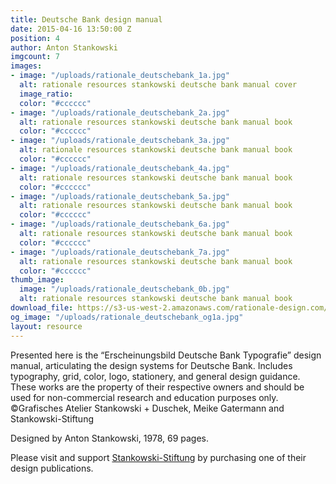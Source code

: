```yaml
---
title: Deutsche Bank design manual
date: 2015-04-16 13:50:00 Z
position: 4
author: Anton Stankowski
imgcount: 7
images:
- image: "/uploads/rationale_deutschebank_1a.jpg"
  alt: rationale resources stankowski deutsche bank manual cover
  image_ratio: 
  color: "#cccccc"
- image: "/uploads/rationale_deutschebank_2a.jpg"
  alt: rationale resources stankowski deutsche bank manual book
  color: "#cccccc"
- image: "/uploads/rationale_deutschebank_3a.jpg"
  alt: rationale resources stankowski deutsche bank manual book
  color: "#cccccc"
- image: "/uploads/rationale_deutschebank_4a.jpg"
  alt: rationale resources stankowski deutsche bank manual book
  color: "#cccccc"
- image: "/uploads/rationale_deutschebank_5a.jpg"
  alt: rationale resources stankowski deutsche bank manual book
  color: "#cccccc"
- image: "/uploads/rationale_deutschebank_6a.jpg"
  alt: rationale resources stankowski deutsche bank manual book
  color: "#cccccc"
- image: "/uploads/rationale_deutschebank_7a.jpg"
  alt: rationale resources stankowski deutsche bank manual book
  color: "#cccccc"
thumb_image:
  image: "/uploads/rationale_deutschebank_0b.jpg"
  alt: rationale resources stankowski deutsche bank manual book
download_file: https://s3-us-west-2.amazonaws.com/rationale-design.com/resources/files/Stankowski_DeutscheBank_Design_Manual.pdf
og_image: "/uploads/rationale_deutschebank_og1a.jpg"
layout: resource
---
```


Presented here is the “Erscheinungsbild Deutsche Bank Typografie” design manual, articulating the design systems for Deutsche Bank. Includes typography, grid, color, logo, stationery, and general design guidance. These works are the property of their respective owners and should be used for non-commercial research and education purposes only. ©Grafisches Atelier Stankowski + Duschek, Meike Gatermann and Stankowski-Stiftung

Designed by Anton Stankowski, 1978, 69 pages.

Please visit and support [Stankowski-Stiftung](http://www.stankowski-stiftung.de/english/index_eng.html) by purchasing one of their design publications. 